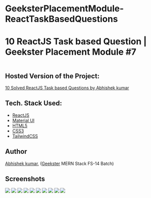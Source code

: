 # GeeksterPlacementModule-ReactTaskBasedQuestions

# 10 ReactJS Task based Question | Geekster Placement Module #7
![]()

## Hosted Version of the Project:
[10 Solved ReactJS Task based Questions by Abhishek kumar](#)

## Tech. Stack Used:

- [ReactJS](https://react.dev/)
- [Material UI](https://mui.com/material-ui/)
- [HTML5](https://en.wikipedia.org/wiki/HTML5)
- [CSS3](https://en.wikipedia.org/wiki/CSS)
- [TailwindCSS](https://tailwindcss.com/)

## Author

[Abhishek kumar](https://www.linkedin.com/in/alex21c/), ([Geekster](https://geekster.in/) MERN Stack FS-14 Batch)

## Screenshots
![](./q1-stepper-component/thumbnail.png)
![](./q2-tabs/thumbnail.png)
![](./q3-stack/thumbnail.png)
![](./q4-table-colorizer/thumbnail.png)
![](./q5-match-pair/thumbnail.png)
![](./q6-pagination/thumbnail.png)
![](./q7-anagram-checker/thumbnail.png)
![](./q8-accordion/thumbnail.png)
![](./q9-image-gallery/thumbnail.png)
![](./q10-column-table/thumbnail.png)

